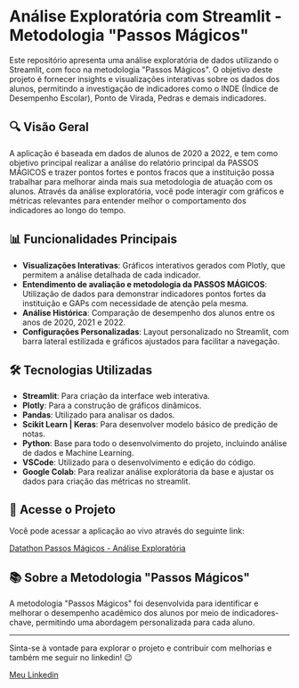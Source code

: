# Análise Exploratória com Streamlit - Metodologia "Passos Mágicos"

Este repositório apresenta uma análise exploratória de dados utilizando o Streamlit, com foco na metodologia "Passos Mágicos". O objetivo deste projeto é fornecer insights e visualizações interativas sobre os dados dos alunos, permitindo a investigação de indicadores como o INDE (Índice de Desempenho Escolar), Ponto de Virada, Pedras e demais indicadores.

## 🔍 Visão Geral

A aplicação é baseada em dados de alunos de 2020 a 2022, e tem como objetivo principal realizar a análise do relatório principal da PASSOS MÁGICOS e trazer pontos fortes e pontos fracos que a instituição possa trabalhar para melhorar ainda mais sua metodologia de atuação com os alunos. Através da análise exploratória, você pode interagir com gráficos e métricas relevantes para entender melhor o comportamento dos indicadores ao longo do tempo.

## 📊 Funcionalidades Principais

- **Visualizações Interativas**: Gráficos interativos gerados com Plotly, que permitem a análise detalhada de cada indicador.
- **Entendimento de avaliação e metodologia da PASSOS MÁGICOS**: Utilização de dados para demonstrar indicadores pontos fortes da instituição e GAPs com necessidade de atenção pela mesma.
- **Análise Histórica**: Comparação de desempenho dos alunos entre os anos de 2020, 2021 e 2022.
- **Configurações Personalizadas**: Layout personalizado no Streamlit, com barra lateral estilizada e gráficos ajustados para facilitar a navegação.

## 🛠️ Tecnologias Utilizadas

- **Streamlit**: Para criação da interface web interativa.
- **Plotly**: Para a construção de gráficos dinâmicos.
- **Pandas**: Utilizado para analisar os dados.
- **Scikit Learn | Keras**: Para desenvolver modelo básico de predição de notas.
- **Python**: Base para todo o desenvolvimento do projeto, incluindo análise de dados e Machine Learning.
- **VSCode**: Utilizado para o desenvolvimento e edição do código.
- **Google Colab**: Para realizar análise explorátoria da base e ajustar os dados para criação das métricas no streamlit.

## 🚀 Acesse o Projeto

Você pode acessar a aplicação ao vivo através do seguinte link:

[Datathon Passos Mágicos - Análise Exploratória](https://datathon-wesleyesantos-g44.streamlit.app/)

## 📚 Sobre a Metodologia "Passos Mágicos"

A metodologia "Passos Mágicos" foi desenvolvida para identificar e melhorar o desempenho acadêmico dos alunos por meio de indicadores-chave, permitindo uma abordagem personalizada para cada aluno.

---

Sinta-se à vontade para explorar o projeto e contribuir com melhorias e também me seguir no linkedin! 😉

[Meu Linkedin](https://www.linkedin.com/in/wesleyesantos/)
